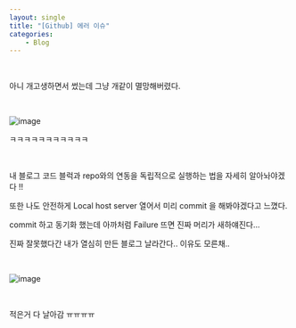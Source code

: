 ```yaml
---
layout: single
title: "[Github] 에러 이슈"
categories:
    - Blog
---
```


<br>

아니 개고생하면서 썼는데 그냥 개같이 멸망해버렸다.



<br>

![image](https://user-images.githubusercontent.com/96330958/146881853-102391f1-a5b2-4f4b-ba95-f868864a38f8.png)

ㅋㅋㅋㅋㅋㅋㅋㅋㅋㅋㅋ

<br>

내 블로그 코드 블럭과 repo와의 연동을 독립적으로 실행하는 법을 자세히 알아놔야겠다 !!

또한 나도 안전하게 Local host server 열어서 미리 commit 을 해봐야겠다고 느꼈다.

commit 하고 동기화 했는데 아까처럼 Failure 뜨면 진짜 머리가 새하얘진다...

진짜 잘못했다간 내가 열심히 만든 블로그 날라간다.. 이유도 모른채..

<br>

![image](https://user-images.githubusercontent.com/96330958/147092727-84884b9c-23e8-4e2a-8205-7269495d0d8f.png)

<br>

적은거 다 날아감 ㅠㅠㅠㅠ